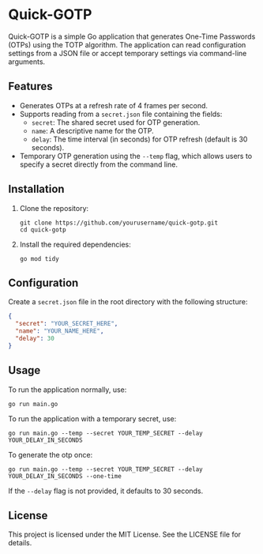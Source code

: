 # Quick-GOTP

Quick-GOTP is a simple Go application that generates One-Time Passwords (OTPs) using the TOTP algorithm. The application can read configuration settings from a JSON file or accept temporary settings via command-line arguments.

## Features

- Generates OTPs at a refresh rate of 4 frames per second.
- Supports reading from a `secret.json` file containing the fields:
  - `secret`: The shared secret used for OTP generation.
  - `name`: A descriptive name for the OTP.
  - `delay`: The time interval (in seconds) for OTP refresh (default is 30 seconds).
- Temporary OTP generation using the `--temp` flag, which allows users to specify a secret directly from the command line.

## Installation

1. Clone the repository:
   ```
   git clone https://github.com/yourusername/quick-gotp.git
   cd quick-gotp
   ```

2. Install the required dependencies:
   ```
   go mod tidy
   ```

## Configuration

Create a `secret.json` file in the root directory with the following structure:

```json
{
  "secret": "YOUR_SECRET_HERE",
  "name": "YOUR_NAME_HERE",
  "delay": 30
}
```

## Usage

To run the application normally, use:
```
go run main.go
```

To run the application with a temporary secret, use:
```
go run main.go --temp --secret YOUR_TEMP_SECRET --delay YOUR_DELAY_IN_SECONDS
```

To generate the otp once:
```
go run main.go --temp --secret YOUR_TEMP_SECRET --delay YOUR_DELAY_IN_SECONDS --one-time
```

If the `--delay` flag is not provided, it defaults to 30 seconds.

## License

This project is licensed under the MIT License. See the LICENSE file for details.